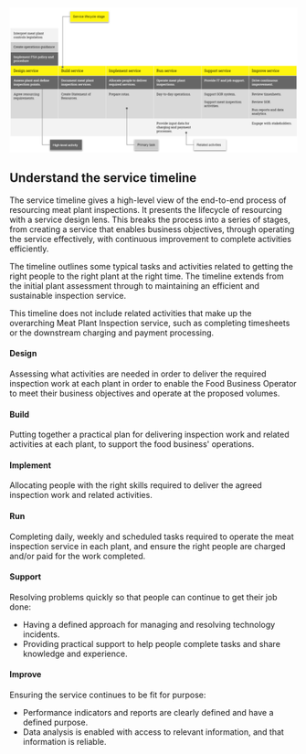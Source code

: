 [![Inspections resourcing timeline](uploads/20191213_inspections_resourcing_timeline.PNG)](uploads/20191213_inspections_resourcing_timeline.PNG)

## Understand the service timeline

The service timeline gives a high-level view of the end-to-end process of resourcing meat plant inspections. It presents the lifecycle of resourcing with a service design lens. This breaks the process into a series of stages, from creating a service that enables business objectives, through operating the service effectively, with continuous improvement to complete activities efficiently.

The timeline outlines some typical tasks and activities related to getting the right people to the right plant at the right time. The timeline extends from the initial plant assessment through to maintaining an efficient and sustainable inspection service.

This timeline does not include related activities that make up the overarching Meat Plant Inspection service, such as completing timesheets or the downstream charging and payment processing.

#### Design
Assessing what activities are needed in order to deliver the required inspection work at each plant in order to enable the Food Business Operator to meet their business objectives and operate at the proposed volumes.

#### Build
Putting together a practical plan for delivering inspection work and related activities at each plant, to support the food business' operations.

#### Implement
Allocating people with the right skills required to deliver the agreed inspection work and related activities.

#### Run
Completing daily, weekly and scheduled tasks required to operate the meat inspection service in each plant, and ensure the right people are charged and/or paid for the work completed.

#### Support
Resolving problems quickly so that people can continue to get their job done:
* Having a defined approach for managing and resolving technology incidents.
* Providing practical support to help people complete tasks and share knowledge and experience.

#### Improve
Ensuring the service continues to be fit for purpose:
* Performance indicators and reports are clearly defined and have a defined purpose.
* Data analysis is enabled with access to relevant information, and that information is reliable.

